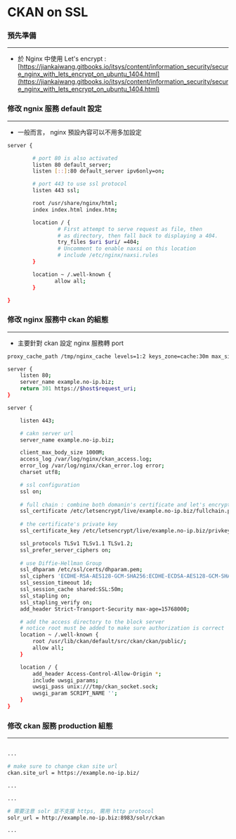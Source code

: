 # CKAN on SSL

<script type="text/javascript" src="../js/general.js"></script>

### 預先準備
---

* 於 Nginx 中使用 Let's encrypt : [https://jiankaiwang.gitbooks.io/itsys/content/information_security/secure_nginx_with_lets_encrypt_on_ubuntu_1404.html](https://jiankaiwang.gitbooks.io/itsys/content/information_security/secure_nginx_with_lets_encrypt_on_ubuntu_1404.html)

### 修改 ngnix 服務 default 設定
---

* 一般而言， nginx 預設內容可以不用多加設定

```Bash
server {

        # port 80 is also activated
        listen 80 default_server;
        listen [::]:80 default_server ipv6only=on;

        # port 443 to use ssl protocol
        listen 443 ssl;

        root /usr/share/nginx/html;
        index index.html index.htm;

        location / {
                # First attempt to serve request as file, then
                # as directory, then fall back to displaying a 404.
                try_files $uri $uri/ =404;
                # Uncomment to enable naxsi on this location
                # include /etc/nginx/naxsi.rules
        }

        location ~ /.well-known {
               allow all;
        }

}
```

### 修改 nginx 服務中 ckan 的組態
---

* 主要針對 ckan 設定 nginx 服務轉 port

```bash
proxy_cache_path /tmp/nginx_cache levels=1:2 keys_zone=cache:30m max_size=250m;

server {
    listen 80;
    server_name example.no-ip.biz;
    return 301 https://$host$request_uri;
}

server {

    listen 443;

    # cakn server url
    server_name example.no-ip.biz;

    client_max_body_size 1000M;
    access_log /var/log/nginx/ckan_access.log;
    error_log /var/log/nginx/ckan_error.log error;
    charset utf8;

    # ssl configuration
    ssl on;
    
    # full chain : combine both domanin's certificate and let's encrypt chain certificate
    ssl_certificate /etc/letsencrypt/live/example.no-ip.biz/fullchain.pem;
    
    # the certificate's private key
    ssl_certificate_key /etc/letsencrypt/live/example.no-ip.biz/privkey.pem;

    ssl_protocols TLSv1 TLSv1.1 TLSv1.2;
    ssl_prefer_server_ciphers on;
    
    # use Diffie-Hellman Group
    ssl_dhparam /etc/ssl/certs/dhparam.pem;
    ssl_ciphers 'ECDHE-RSA-AES128-GCM-SHA256:ECDHE-ECDSA-AES128-GCM-SHA256:ECDHE-RSA-AES256-GCM-SHA384:ECDHE-ECDSA-AES256-GCM-SHA384:DHE-RSA-AES128-GCM-SHA256:DHE-DSS-AES128-GCM-SHA256:kEDH+AESGCM:ECDHE-RSA-AES128-SHA256:ECDHE-ECDSA-AES128-SHA256:ECDHE-RSA-AES128-SHA:ECDHE-ECDSA-AES128-SHA:ECDHE-RSA-AES256-SHA384:ECDHE-ECDSA-AES256-SHA384:ECDHE-RSA-AES256-SHA:ECDHE-ECDSA-AES256-SHA:DHE-RSA-AES128-SHA256:DHE-RSA-AES128-SHA:DHE-DSS-AES128-SHA256:DHE-RSA-AES256-SHA256:DHE-DSS-AES256-SHA:DHE-RSA-AES256-SHA:AES128-GCM-SHA256:AES256-GCM-SHA384:AES128-SHA256:AES256-SHA256:AES128-SHA:AES256-SHA:AES:CAMELLIA:DES-CBC3-SHA:!aNULL:!eNULL:!EXPORT:!DES:!RC4:!MD5:!PSK:!aECDH:!EDH-DSS-DES-CBC3-SHA:!EDH-RSA-DES-CBC3-SHA:!KRB5-DES-CBC3-SHA';
    ssl_session_timeout 1d;
    ssl_session_cache shared:SSL:50m;
    ssl_stapling on;
    ssl_stapling_verify on;
    add_header Strict-Transport-Security max-age=15768000;

    # add the access directory to the block server
    # notice root must be added to make sure authorization is correct
    location ~ /.well-known {
        root /usr/lib/ckan/default/src/ckan/ckan/public/;
        allow all;
    }

    location / {
        add_header Access-Control-Allow-Origin *;
        include uwsgi_params;
        uwsgi_pass unix:///tmp/ckan_socket.sock;
        uwsgi_param SCRIPT_NAME '';
    }
}
```

### 修改 ckan 服務 production 組態
---

```bash

...

# make sure to change ckan site url
ckan.site_url = https://example.no-ip.biz/

...

...

# 需要注意 solr 並不支援 https, 需用 http protocol
solr_url = http://example.no-ip.biz:8983/solr/ckan

...

```
